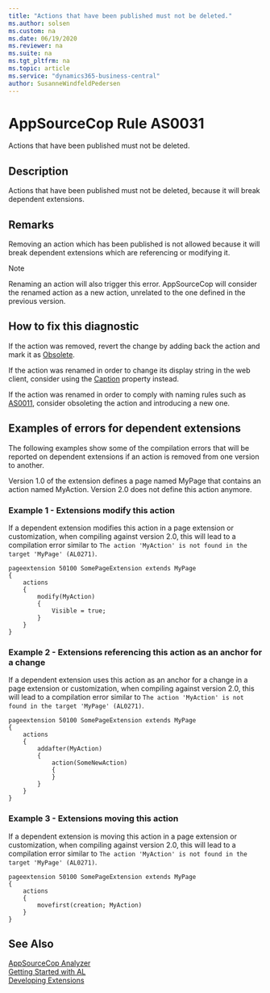 ```yaml
---
title: "Actions that have been published must not be deleted."
ms.author: solsen
ms.custom: na
ms.date: 06/19/2020
ms.reviewer: na
ms.suite: na
ms.tgt_pltfrm: na
ms.topic: article
ms.service: "dynamics365-business-central"
author: SusanneWindfeldPedersen
---
```

[//]: # (START>DO_NOT_EDIT)
[//]: # (IMPORTANT:Do not edit any of the content between here and the END>DO_NOT_EDIT.)
[//]: # (Any modifications should be made in the .xml files in the ModernDev repo.)
# AppSourceCop Rule AS0031
Actions that have been published must not be deleted.  

## Description
Actions that have been published must not be deleted, because it will break dependent extensions.

[//]: # (IMPORTANT: END>DO_NOT_EDIT)

## Remarks

Removing an action which has been published is not allowed because it will break dependent extensions which are referencing or modifying it.

> [!NOTE]  
> Renaming an action will also trigger this error. AppSourceCop will consider the renamed action as a new action, unrelated to the one defined in the previous version.

## How to fix this diagnostic

If the action was removed, revert the change by adding back the action and mark it as [Obsolete](../properties/devenv-obsoletestate-property.md).

If the action was renamed in order to change its display string in the web client, consider using the [Caption](../properties/devenv-caption-property.md) property instead.

If the action was renamed in order to comply with naming rules such as [AS0011](appsourcecop-as0011-identifiersmusthaveaffix.md), consider obsoleting the action and introducing a new one.

## Examples of errors for dependent extensions

The following examples show some of the compilation errors that will be reported on dependent extensions if an action is removed from one version to another.

Version 1.0 of the extension defines a page named MyPage that contains an action named MyAction. Version 2.0 does not define this action anymore.

### Example 1 - Extensions modify this action

If a dependent extension modifies this action in a page extension or customization, when compiling against version 2.0, this will lead to a compilation error similar to `The action 'MyAction' is not found in the target 'MyPage' (AL0271)`.

```
pageextension 50100 SomePageExtension extends MyPage
{
    actions
    {
        modify(MyAction)
        {
            Visible = true;
        }
    }
}
```

### Example 2 - Extensions referencing this action as an anchor for a change

If a dependent extension uses this action as an anchor for a change in a page extension or customization, when compiling against version 2.0, this will lead to a compilation error similar to `The action 'MyAction' is not found in the target 'MyPage' (AL0271)`.

```
pageextension 50100 SomePageExtension extends MyPage
{
    actions
    {
        addafter(MyAction)
        {
            action(SomeNewAction)
            {
            }
        }
    }
}
```

### Example 3 - Extensions moving this action

If a dependent extension is moving this action in a page extension or customization, when compiling against version 2.0, this will lead to a compilation error similar to `The action 'MyAction' is not found in the target 'MyPage' (AL0271)`.

```
pageextension 50100 SomePageExtension extends MyPage
{
    actions
    {
        movefirst(creation; MyAction)
    }
}
```

## See Also  
[AppSourceCop Analyzer](appsourcecop.md)  
[Getting Started with AL](../devenv-get-started.md)  
[Developing Extensions](../devenv-dev-overview.md)  
